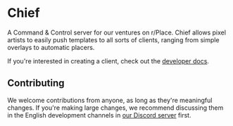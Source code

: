 # Chief

A Command & Control server for our ventures on r/Place.
Chief allows pixel artists to easily push templates to all sorts of clients,
ranging from simple overlays to automatic placers.

If you're interested in creating a client, check out the [developer docs](docs/README.md).

## Contributing

We welcome contributions from anyone, as long as they're meaningful changes.
If you're making large changes, we recommend discussing them in the English development channels in
[our Discord server](https://l.placenl.nl/discord) first.
